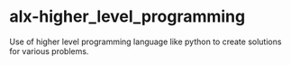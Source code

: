 # alx-higher_level_programming
Use of higher level programming language like python to create solutions for various problems.
